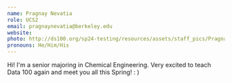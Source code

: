 ```yaml
---
name: Pragnay Nevatia
role: UCS2
email: pragnaynevatia@berkeley.edu
website: 
photo: http://ds100.org/sp24-testing/resources/assets/staff_pics/Pragnay_Nevatia.jpeg
pronouns: He/Him/His
---
```

Hi! I'm a senior majoring in Chemical Engineering. Very excited to teach Data 100 again and meet you all this Spring! : )
